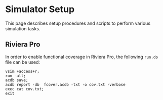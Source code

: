 # Simulator Setup

This page describes setup procedures and scripts to perform various simulation tasks.

## Riviera Pro

In order to enable functional coverage in Riviera Pro, the following `run.do` file can be used:

```riviera
vsim +access+r;
run -all;
acdb save;
acdb report -db  fcover.acdb -txt -o cov.txt -verbose  
exec cat cov.txt;
exit
```
